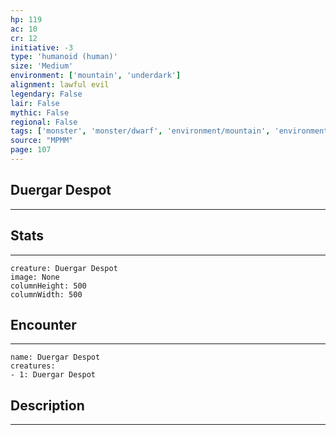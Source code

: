 ```yaml
---
hp: 119
ac: 10
cr: 12
initiative: -3
type: 'humanoid (human)'    
size: 'Medium'
environment: ['mountain', 'underdark']
alignment: lawful evil
legendary: False
lair: False
mythic: False
regional: False
tags: ['monster', 'monster/dwarf', 'environment/mountain', 'environment/underdark']
source: "MPMM"
page: 107
---
```


## Duergar Despot
---



## Stats
---

```statblock
creature: Duergar Despot
image: None
columnHeight: 500
columnWidth: 500
```

## Encounter
---

```encounter-table
name: Duergar Despot
creatures:
- 1: Duergar Despot
```

## Description
---




